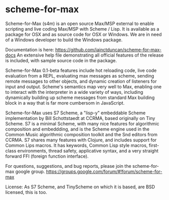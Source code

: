 # scheme-for-max
Scheme-for-Max (s4m) is an open source Max/MSP external to enable scripting and live coding 
Max/MSP with Scheme / Lisp. It is available as a package for OSX and as source code
for OSX or Windows. We are in need of a Windows developer to build the Windows package.

Documentation is here: https://github.com/iainctduncan/scheme-for-max-docs
An extensive help file demonstrating all official features of the release is included, with
sample source code in the package.  

Scheme-for-Max 0.1-beta features include hot reloading code, live code evaluation from a REPL,
evaluating max messages as scheme, sending remote messages
to other objects, and dynamic creation of listeners for input and output. 
Scheme's semantics map very well to Max, enabling one
to interact with the interpreter in a wide variety of ways, including dynamically building up scheme
messages from standard Max building block in a way that is far more cumbersom in JavaScript. 

Scheme-for-Max uses S7 Scheme, a "lisp-y" embeddable Scheme implementation by Bill Schottstaedt at
CCRMA, based originally on Tiny Scheme.  S7 is a minimal Scheme, with many nice features for algorithmic 
composition and embeddding, and is the Scheme engine used in the Common Music algorithmic composition
toolkit and the Snd editors from CCRMA. S7 shares many features with Clojure, and includes support for
Common Lips macros. It has keywords, Common Lisp style macros, first-class environments, 
thread safety, applicative syntax, and a very straight forward FFI (foreign function interface). 

For questions, suggestions, and bug reports, please join the scheme-for-max google group.
https://groups.google.com/forum/#!forum/scheme-for-max

License: As S7 Scheme, and TinyScheme on which it is based, are BSD licensed, this is too.

